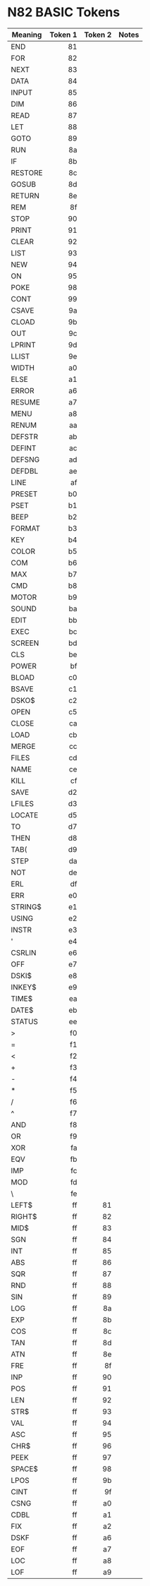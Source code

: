 # N82 BASIC Tokens

| Meaning | Token 1 | Token 2 | Notes |
|---------|--------:|--------:|-------|
| END     |      81 |         |       |
| FOR     |      82 |         |       |
| NEXT    |      83 |         |       |
| DATA    |      84 |         |       |
| INPUT   |      85 |         |       |
| DIM     |      86 |         |       |
| READ    |      87 |         |       |
| LET     |      88 |         |       |
| GOTO    |      89 |         |       |
| RUN     |      8a |         |       |
| IF      |      8b |         |       |
| RESTORE |      8c |         |       |
| GOSUB   |      8d |         |       |
| RETURN  |      8e |         |       |
| REM     |      8f |         |       |
| STOP    |      90 |         |       |
| PRINT   |      91 |         |       |
| CLEAR   |      92 |         |       |
| LIST    |      93 |         |       |
| NEW     |      94 |         |       |
| ON      |      95 |         |       |
| POKE    |      98 |         |       |
| CONT    |      99 |         |       |
| CSAVE   |      9a |         |       |
| CLOAD   |      9b |         |       |
| OUT     |      9c |         |       |
| LPRINT  |      9d |         |       |
| LLIST   |      9e |         |       |
| WIDTH   |      a0 |         |       |
| ELSE    |      a1 |         |       |
| ERROR   |      a6 |         |       |
| RESUME  |      a7 |         |       |
| MENU    |      a8 |         |       |
| RENUM   |      aa |         |       |
| DEFSTR  |      ab |         |       |
| DEFINT  |      ac |         |       |
| DEFSNG  |      ad |         |       |
| DEFDBL  |      ae |         |       |
| LINE    |      af |         |       |
| PRESET  |      b0 |         |       |
| PSET    |      b1 |         |       |
| BEEP    |      b2 |         |       |
| FORMAT  |      b3 |         |       |
| KEY     |      b4 |         |       |
| COLOR   |      b5 |         |       |
| COM     |      b6 |         |       |
| MAX     |      b7 |         |       |
| CMD     |      b8 |         |       |
| MOTOR   |      b9 |         |       |
| SOUND   |      ba |         |       |
| EDIT    |      bb |         |       |
| EXEC    |      bc |         |       |
| SCREEN  |      bd |         |       |
| CLS     |      be |         |       |
| POWER   |      bf |         |       |
| BLOAD   |      c0 |         |       |
| BSAVE   |      c1 |         |       |
| DSKO$   |      c2 |         |       |
| OPEN    |      c5 |         |       |
| CLOSE   |      ca |         |       |
| LOAD    |      cb |         |       |
| MERGE   |      cc |         |       |
| FILES   |      cd |         |       |
| NAME    |      ce |         |       |
| KILL    |      cf |         |       |
| SAVE    |      d2 |         |       |
| LFILES  |      d3 |         |       |
| LOCATE  |      d5 |         |       |
| TO      |      d7 |         |       |
| THEN    |      d8 |         |       |
| TAB(    |      d9 |         |       |
| STEP    |      da |         |       |
| NOT     |      de |         |       |
| ERL     |      df |         |       |
| ERR     |      e0 |         |       |
| STRING$ |      e1 |         |       |
| USING   |      e2 |         |       |
| INSTR   |      e3 |         |       |
| \'      |      e4 |         |       |
| CSRLIN  |      e6 |         |       |
| OFF     |      e7 |         |       |
| DSKI$   |      e8 |         |       |
| INKEY$  |      e9 |         |       |
| TIME$   |      ea |         |       |
| DATE$   |      eb |         |       |
| STATUS  |      ee |         |       |
| >       |      f0 |         |       |
| =       |      f1 |         |       |
| <       |      f2 |         |       |
| +       |      f3 |         |       |
| \-      |      f4 |         |       |
| \*      |      f5 |         |       |
| \/      |      f6 |         |       |
| ^       |      f7 |         |       |
| AND     |      f8 |         |       |
| OR      |      f9 |         |       |
| XOR     |      fa |         |       |
| EQV     |      fb |         |       |
| IMP     |      fc |         |       |
| MOD     |      fd |         |       |
| \\      |      fe |         |       |
| LEFT$   |      ff |      81 |       |
| RIGHT$  |      ff |      82 |       |
| MID$    |      ff |      83 |       |
| SGN     |      ff |      84 |       |
| INT     |      ff |      85 |       |
| ABS     |      ff |      86 |       |
| SQR     |      ff |      87 |       |
| RND     |      ff |      88 |       |
| SIN     |      ff |      89 |       |
| LOG     |      ff |      8a |       |
| EXP     |      ff |      8b |       |
| COS     |      ff |      8c |       |
| TAN     |      ff |      8d |       |
| ATN     |      ff |      8e |       |
| FRE     |      ff |      8f |       |
| INP     |      ff |      90 |       |
| POS     |      ff |      91 |       |
| LEN     |      ff |      92 |       |
| STR$    |      ff |      93 |       |
| VAL     |      ff |      94 |       |
| ASC     |      ff |      95 |       |
| CHR$    |      ff |      96 |       |
| PEEK    |      ff |      97 |       |
| SPACE$  |      ff |      98 |       |
| LPOS    |      ff |      9b |       |
| CINT    |      ff |      9f |       |
| CSNG    |      ff |      a0 |       |
| CDBL    |      ff |      a1 |       |
| FIX     |      ff |      a2 |       |
| DSKF    |      ff |      a6 |       |
| EOF     |      ff |      a7 |       |
| LOC     |      ff |      a8 |       |
| LOF     |      ff |      a9 |       |
